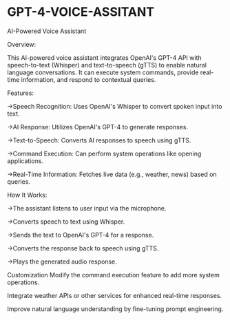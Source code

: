 # GPT-4-VOICE-ASSITANT

AI-Powered Voice Assistant

Overview:

This AI-powered voice assistant integrates OpenAI's GPT-4 API with speech-to-text (Whisper) and text-to-speech (gTTS) to enable natural language conversations. 
It can execute system commands, provide real-time information, and respond to contextual queries.

Features:

->Speech Recognition: Uses OpenAI's Whisper to convert spoken input into text.

->AI Response: Utilizes OpenAI's GPT-4 to generate responses.

->Text-to-Speech: Converts AI responses to speech using gTTS.

->Command Execution: Can perform system operations like opening applications.

->Real-Time Information: Fetches live data (e.g., weather, news) based on queries.

How It Works:

->The assistant listens to user input via the microphone.

->Converts speech to text using Whisper.

->Sends the text to OpenAI's GPT-4 for a response.

->Converts the response back to speech using gTTS.

->Plays the generated audio response.

Customization
Modify the command execution feature to add more system operations.

Integrate weather APIs or other services for enhanced real-time responses.

Improve natural language understanding by fine-tuning prompt engineering.
